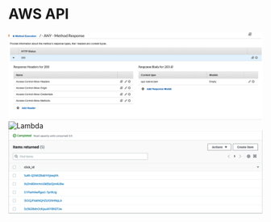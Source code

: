 # AWS API
![API GATEWAY](assets/ANY_METHOD.png)
![Lambda](assets/LAMBDAfunc.png)
![Dynamo](assets/Dynamo.png)



